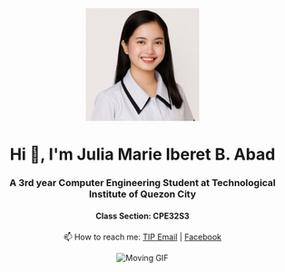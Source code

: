 <p align="center">
  <img src="IMG_0188.JPG" alt="Profile Picture" width="200"/>
</p>

<h1 align="center">Hi 👋, I'm Julia Marie Iberet B. Abad</h1>
<h3 align="center">A 3rd year Computer Engineering Student at Technological Institute of Quezon City</h3>

<h4 align="center">Class Section: CPE32S3</h4>

<p align="center">
  📫 How to reach me:
  <a href="mailto:qjmibabad@tip.edu.ph">TIP Email</a> |
  <a href="https://www.facebook.com/julsiemaria/">Facebook</a>
</p>

<p align="center">
  <img src="https://media.tenor.com/images/2e6db7375d55e8b8c03e2b220d50b3c5/tenor.gif" alt="Moving GIF" width="200"/>
</p>


